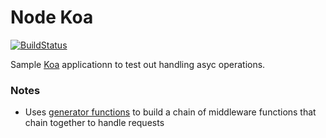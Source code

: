# Node Koa

[![BuildStatus](https://travis-ci.org/stevenalexander/node-koa.svg?branch=master)](https://travis-ci.org/stevenalexander/node-koa?branch=master)

Sample [Koa](http://koajs.com/) applicationn to test out handling asyc operations.


### Notes

* Uses [generator functions](https://developer.mozilla.org/en-US/docs/Web/JavaScript/Reference/Statements/function*) to build a chain of middleware functions that chain together to handle requests
